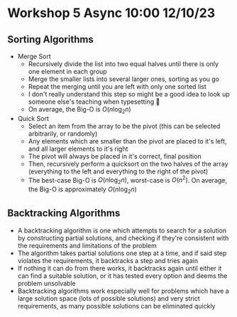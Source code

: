 # Workshop 5 Async 10:00 12/10/23

## Sorting Algorithms

- Merge Sort
  - Recursively divide the list into two equal halves until there is only one element in each group
  - Merge the smaller lists into several larger ones, sorting as you go
  - Repeat the merging until you are left with only one sorted list
  - I don't really understand this step so might be a good idea to look up someone else's teaching when typesetting 🙂
  - On average, the Big-O is $O(n \log_2 n)$
- Quick Sort
  - Select an item from the array to be the pivot (this can be selected arbitrarily, or randomly)
  - Any elements which are smaller than the pivot are placed to it's left, and all larger elements to it's right
  - The pivot will always be placed in it's correct, final position
  - Then, recursively perform a quicksort on the two halves of the array (everything to the left and everything to the right of the pivot)
  - The best-case Big-O is $O(n \log_2 n)$, worst-case is $O(n^{2})$. On average, the Big-O is approximately $O(n \log_2 n)$
 
## Backtracking Algorithms

- A backtracking algorithm is one which attempts to search for a solution by constructing partial solutions, and checking if they're consistent with the requirements and limitations of the problem
- The algorithm takes partial solutions one step at a time, and if said step violates the requirements, it backtracks a step and tries again
- If nothing it can do from there works, it backtracks again until either it can find a suitable solution, or it has tested every option and deems the problem unsolvable
- Backtracking algorithms work especially well for problems which have a large solution space (lots of possible solutions) and very strict requirements, as many possible solutions can be eliminated quickly
